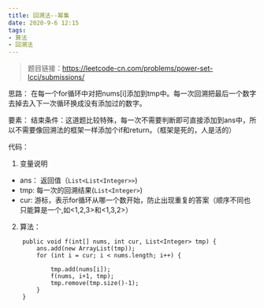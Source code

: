 ```yaml
---
title: 回溯法--幂集
date: 2020-9-6 12:15
tags:
- 算法
- 回溯法
---
```


>题目链接：https://leetcode-cn.com/problems/power-set-lcci/submissions/

思路：
    在每一个for循环中对把nums[i]添加到tmp中。每一次回溯把最后一个数字去掉去入下一次循环换成没有添加过的数字。

要素：
结束条件：这道题比较特殊，每一次不需要判断即可直接添加到ans中，所以不需要像回溯法的框架一样添加个if和return。（框架是死的，人是活的）

代码：
1. 变量说明
+ ans： 返回值（```List<List<Integer>>```)
+ tmp: 每一次的回溯结果(```List<Integer>```)
+ cur: 游标，表示for循环从哪一个数开始，防止出现重复的答案（顺序不同也只能算是一个,如<1,2,3>和<1,3,2>）
2. 算法：
```
    public void f(int[] nums, int cur, List<Integer> tmp) {
        ans.add(new ArrayList(tmp));
        for (int i = cur; i < nums.length; i++) {

            tmp.add(nums[i]);
            f(nums, i+1, tmp);
            tmp.remove(tmp.size()-1);
        }
    }
```



